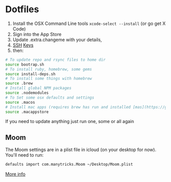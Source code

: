# Dotfiles

1. Install the OSX Command Line tools ```xcode-select --install``` (or go get X Code)
2. Sign into the App Store
3. Update .extra.changeme with your details,
4. [SSH](https://docs.github.com/en/github/authenticating-to-github/adding-a-new-ssh-key-to-your-github-account) [Keys](https://docs.github.com/en/github/authenticating-to-github/generating-a-new-ssh-key-and-adding-it-to-the-ssh-agent)
5. then:

````bash
# To update repo and rsync files to home dir
source bootrap.sh
# To install ruby, homebrew, some gems
source install-deps.sh
# To install some things with homebrew
source .brew
# Install global NPM packages
source .nodemodules
# To Set some osx defaults and settings
source .macos
# Install mac apps (requires brew has run and installed [mas](https://git.io/v6yH3))
source .macappstore
````

If you need to update anything just run one, some or all again

## Moom

The Moom settings are in a plist file in icloud (on your desktop for now). You'll need to run:

```bash
defaults import com.manytricks.Moom ~/Desktop/Moom.plist
```

[More info](https://manytricks.com/osticket/kb/faq.php?id=53)